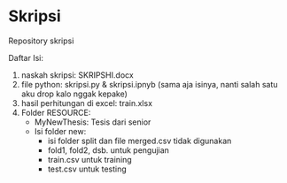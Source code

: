 # Skripsi
Repository skripsi


Daftar Isi:
1. naskah skripsi: SKRIPSHI.docx
2. file python: skripsi.py & skripsi.ipnyb (sama aja isinya, nanti salah satu aku drop kalo nggak kepake)
3. hasil perhitungan di excel: train.xlsx
4. Folder RESOURCE:
    - MyNewThesis: Tesis dari senior
    - Isi folder new:
      - isi folder split dan file merged.csv tidak digunakan
      - fold1, fold2, dsb. untuk pengujian
      - train.csv untuk training
      - test.csv untuk testing
